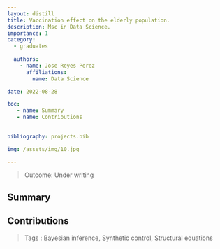 ```yaml
---
layout: distill
title: Vaccination effect on the elderly population.
description: Msc in Data Science. 
importance: 1
category:
  - graduates
  
  authors: 
    - name: Jose Reyes Perez
      affiliations: 
        name: Data Science

date: 2022-08-28

toc: 
   - name: Summary
   - name: Contributions
              
              
bibliography: projects.bib 

img: /assets/img/10.jpg

---
```


> Outcome:
Under writing

## Summary

## Contributions

> Tags
:   Bayesian inference, Synthetic control, Structural equations 
